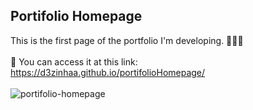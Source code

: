 ## Portifolio Homepage 
This is the first page of the portfolio I'm developing. 👩🏽‍💻 
<br /><br />
🔗 You can access it at this link: https://d3zinhaa.github.io/portifolioHomepage/
<br /><br />
![portifolio-homepage](https://user-images.githubusercontent.com/113699552/216210084-02321f8c-c5a7-41f5-b4cd-6463c2abb4c1.png)
